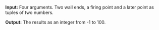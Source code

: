 **Input:** Four arguments. Two wall ends, a firing point and a later point as tuples of two numbers. 

**Output:** The results as an integer from -1 to 100.
